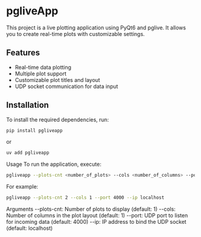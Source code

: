 # pgliveApp

This project is a live plotting application using PyQt6 and pglive. It allows you to create real-time plots with customizable settings.

## Features

- Real-time data plotting
- Multiple plot support
- Customizable plot titles and layout
- UDP socket communication for data input

## Installation

To install the required dependencies, run:
```sh
pip install pgliveapp
```

or  

```sh
uv add pgliveapp
```

Usage
To run the application, execute:
```sh
pgliveapp --plots-cnt <number_of_plots> --cols <number_of_columns> --port <port_number> --ip <ip_address>
```

For example:
```sh
pgliveapp --plots-cnt 2 --cols 1 --port 4000 --ip localhost
```

Arguments
--plots-cnt: Number of plots to display (default: 1)
--cols: Number of columns in the plot layout (default: 1)
--port: UDP port to listen for incoming data (default: 4000)
--ip: IP address to bind the UDP socket (default: localhost)
